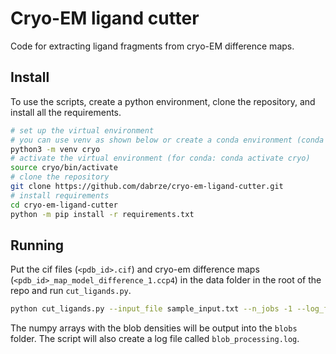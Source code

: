 # Cryo-EM ligand cutter
Code for extracting ligand fragments from cryo-EM difference maps.

## Install

To use the scripts, create a python environment, clone the repository, and install all the requirements.

```bash
# set up the virtual environment
# you can use venv as shown below or create a conda environment (conda create -n cryo python)
python3 -m venv cryo
# activate the virtual environment (for conda: conda activate cryo)
source cryo/bin/activate
# clone the repository
git clone https://github.com/dabrze/cryo-em-ligand-cutter.git
# install requirements
cd cryo-em-ligand-cutter
python -m pip install -r requirements.txt
```

## Running

Put the cif files (`<pdb_id>.cif`) and cryo-em difference maps (`<pdb_id>_map_model_difference_1.ccp4`) in the data folder in the root of the repo and run `cut_ligands.py`. 

```bash
python cut_ligands.py --input_file sample_input.txt --n_jobs -1 --log_file blob_processing.log
```

The numpy arrays with the blob densities will be output into the `blobs` folder. The script will also create a log file called `blob_processing.log`.
